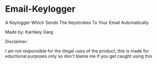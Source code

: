 # Email-Keylogger
A Keylogger Which Sends The Keystrokes To Your Email Automatically

Made by: Kartikey Garg

Disclaimer:

I am not responsible for the iilegal uses of the product, this is made for eductional purposes only
so don't blame me if you get caught using this 
